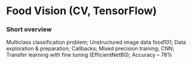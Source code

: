 # Food Vision (CV, TensorFlow) 

### Short overview
Multiclass classification problem; Unstructured image data food101; Data exploration & preparation; Callbacks; Mixed precision training; CNN; Transfer learning with fine tuning (EfficientNetB0); Accuracy – 78%